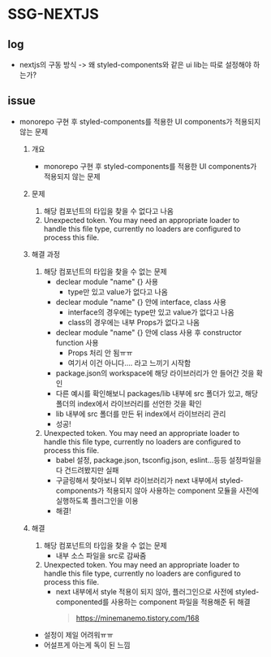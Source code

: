 # SSG-NEXTJS

## log

- nextjs의 구동 방식 -> 왜 styled-components와 같은 ui lib는 따로 설정해야 하는가?

## issue

- monorepo 구현 후 styled-components를 적용한 UI components가 적용되지 않는 문제

  1. 개요
     - monorepo 구현 후 styled-components를 적용한 UI components가 적용되지 않는 문제
  2. 문제
     1. 해당 컴포넌트의 타입을 찾을 수 없다고 나옴
     2. Unexpected token. You may need an appropriate loader to handle this file type, currently no loaders are configured to process this file.
  3. 해결 과정
     1. 해당 컴포넌트의 타입을 찾을 수 없는 문제
        - declear module "name" {} 사용
          - type만 있고 value가 없다고 나옴
        - declear module "name" {} 안에 interface, class 사용
          - interface의 경우에는 type만 있고 value가 없다고 나옴
          - class의 경우에는 내부 Props가 없다고 나옴
        - declear module "name" {} 안에 class 사용 후 constructor function 사용
          - Props 처리 안 됨ㅠㅠ
          - 여기서 이건 아니다.... 라고 느끼기 시작함
        - package.json의 workspace에 해당 라이브러리가 안 들어간 것을 확인
        - 다른 예시를 확인해보니 packages/lib 내부에 src 폴더가 있고, 해당 폴더의 index에서 라이브러리를 선언한 것을 확인
        - lib 내부에 src 폴더를 만든 뒤 index에서 라이브러리 관리
        - 성공!
     2. Unexpected token. You may need an appropriate loader to handle this file type, currently no loaders are configured to process this file.
        - babel 설정, package.json, tsconfig.json, eslint...등등 설정파일을 다 건드려봤지만 실패
        - 구글링해서 찾아보니 외부 라이브러리가 next 내부에서 styled-components가 적용되지 않아 사용하는 component 모듈을 사전에 실행하도록 플러그인을 이용
        - 해결!
  4. 해결

     1. 해당 컴포넌트의 타입을 찾을 수 없는 문제
        - 내부 소스 파일을 src로 감싸줌
     2. Unexpected token. You may need an appropriate loader to handle this file type, currently no loaders are configured to process this file.
        - next 내부에서 style 적용이 되지 않아, 플러그인으로 사전에 styled-componented를 사용하는 component 파일을 적용해준 뒤 해결
          > https://minemanemo.tistory.com/168

     - 설정이 제일 어려워ㅠㅠ
     - 어설프게 아는게 독이 된 느낌
